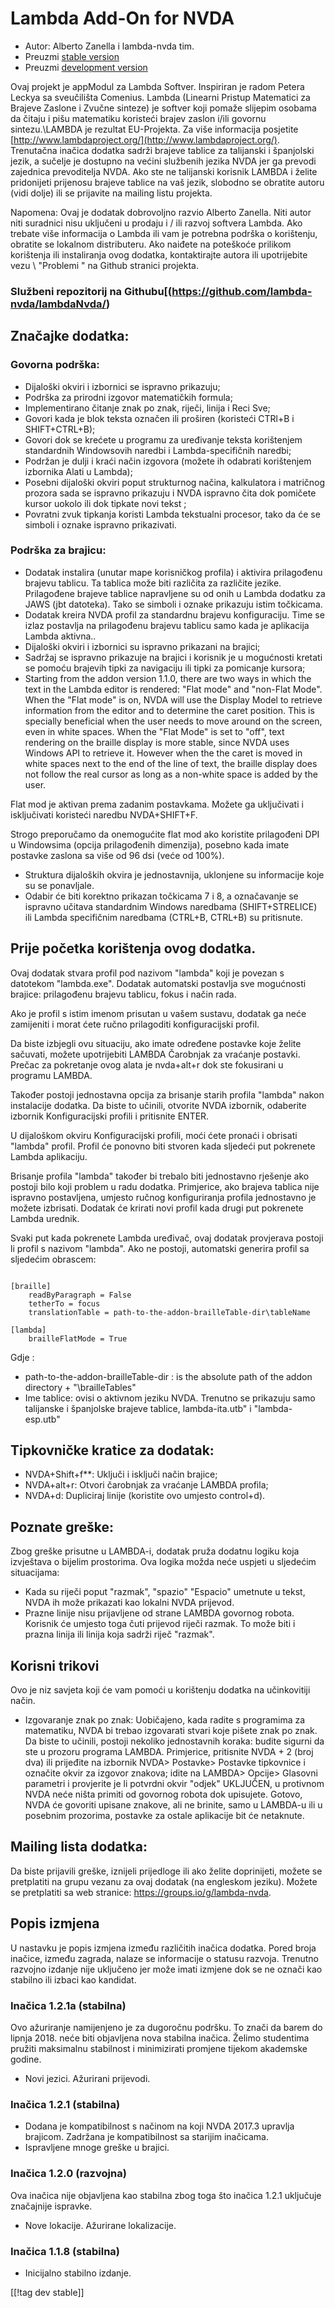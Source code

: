 # Lambda Add-On for NVDA #

* Autor: Alberto Zanella i lambda-nvda tim.
* Preuzmi [stable version][1]
* Preuzmi [development version][2]

Ovaj projekt je appModul za Lambda Softver. Inspiriran je radom Petera Leckya sa sveučilišta Comenius. 
Lambda (Linearni Pristup Matematici za Brajeve Zaslone i Zvučne sinteze) je softver koji pomaže slijepim osobama da čitaju i pišu matematiku koristeći brajev zaslon i/ili govornu sintezu.\LAMBDA je rezultat EU-Projekta. Za više informacija posjetite [http://www.lambdaproject.org/](http://www.lambdaproject.org/).  
Trenutačna inačica dodatka sadrži brajeve tablice za talijanski i španjolski
jezik, a sučelje je dostupno na većini službenih jezika NVDA jer ga prevodi
zajednica prevoditelja NVDA. Ako ste ne talijanski korisnik LAMBDA i želite
pridonijeti prijenosu brajeve tablice na vaš jezik, slobodno se obratite
autoru (vidi dolje) ili se prijavite na mailing listu projekta.

Napomena: Ovaj je dodatak dobrovoljno razvio Alberto Zanella. Niti autor niti suradnici nisu uključeni u prodaju i / ili razvoj softvera Lambda. Ako trebate više informacija o Lambda ili vam je potrebna podrška o korištenju, obratite se lokalnom distributeru. Ako naiđete na poteškoće prilikom korištenja ili instaliranja ovog dodatka, kontaktirajte autora ili upotrijebite vezu \ "Problemi " na Github stranici projekta.

### Službeni repozitorij na Githubu[(https://github.com/lambda-nvda/lambdaNvda/)

## Značajke dodatka:

### Govorna podrška:

* Dijaloški okviri i izbornici se ispravno prikazuju;
* Podrška za prirodni izgovor matematičkih formula; 
* Implementirano čitanje znak po znak, riječi, linija i Reci Sve; 
* Govori kada je blok teksta označen ili proširen (koristeći CTRl+B i
  SHIFT+CTRL+B);
* Govori dok se krećete u programu za uređivanje teksta korištenjem
  standardnih Windowsovih naredbi i Lambda-specifičnih naredbi; 
* Podržan je dulji i kraći način izgovora (možete ih odabrati korištenjem
  izbornika Alati u Lambda);
* Posebni dijaloški okviri poput strukturnog načina, kalkulatora i matričnog
  prozora sada se ispravno prikazuju i NVDA ispravno čita dok pomičete
  kursor uokolo ili dok tipkate novi tekst ;
* Povratni zvuk tipkanja koristi Lambda tekstualni procesor, tako da će se
  simboli i oznake ispravno prikazivati.

### Podrška za brajicu:

* Dodatak instalira (unutar mape korisničkog profila) i aktivira prilagođenu
  brajevu tablicu. Ta tablica može biti različita za različite
  jezike. Prilagođene brajeve tablice napravljene su od onih u Lambda
  dodatku za JAWS (jbt datoteka). Tako se simboli i oznake prikazuju istim
  točkicama.
* Dodatak kreira NVDA profil za standardnu brajevu konfiguraciju. Time se
  izlaz postavlja na prilagođenu brajevu tablicu samo kada je aplikacija
  Lambda aktivna..
* Dijaloški okviri i izbornici su ispravno prikazani na brajici; 
* Sadržaj se ispravno prikazuje na brajici i korisnik je u mogućnosti
  kretati se pomoću brajevih tipki za navigaciju ili tipki za pomicanje
  kursora;
* Starting from the addon version 1.1.0, there are two ways in which the
  text in the Lambda editor is rendered: "Flat mode" and "non-Flat
  Mode". When the "Flat mode" is on, NVDA will use the Display Model to
  retrieve information from the editor and to determine the caret
  position. This is specially beneficial when the user needs to move around
  on the screen, even in white spaces. When the "Flat Mode" is set to "off",
  text rendering on the braille display is more stable, since NVDA uses
  Windows API to retrieve it. However when the the caret is moved in white
  spaces next to the end of the line of text, the braille display does not
  follow the real cursor as long as a non-white space is added by the user.

Flat mod je aktivan prema zadanim postavkama. Možete ga uključivati i
isključivati koristeći naredbu NVDA+SHIFT+F. 

Strogo preporučamo da onemogućite flat mod ako koristite prilagođeni DPI u
Windowsima (opcija prilagođenih dimenzija), posebno kada imate postavke
zaslona sa više od 96 dsi (veće od 100%).

* Struktura dijaloških okvira je jednostavnija, uklonjene su informacije
  koje su se ponavljale. 
* Odabir će biti korektno prikazan točkicama 7 i 8, a označavanje se
  ispravno učitava standardnim Windows naredbama (SHIFT+STRELICE) ili Lambda
  specifičnim naredbama (CTRL+B, CTRL+B) su pritisnute.

## Prije početka korištenja ovog dodatka.

Ovaj dodatak stvara profil pod nazivom "lambda" koji je povezan s datotekom
"lambda.exe". Dodatak automatski postavlja sve mogućnosti brajice:
prilagođenu brajevu tablicu, fokus i način rada.

Ako je profil s istim imenom prisutan u vašem sustavu, dodatak ga neće
zamijeniti i morat ćete ručno prilagoditi konfiguracijski profil.

Da biste izbjegli ovu situaciju, ako imate određene postavke koje želite
sačuvati, možete upotrijebiti LAMBDA Čarobnjak za vraćanje postavki. Prečac
za pokretanje ovog alata je nvda+alt+r dok ste fokusirani u programu LAMBDA.

Također postoji jednostavna opcija za brisanje starih profila "lambda" nakon
instalacije dodatka. Da biste to učinili, otvorite NVDA izbornik, odaberite
izbornik Konfiguracijski profili i pritisnite ENTER. 

U dijaloškom okviru Konfiguracijski profili, moći ćete pronaći i obrisati
"lambda" profil. Profil će ponovno biti stvoren kada sljedeći put pokrenete
Lambda aplikaciju.

Brisanje profila "lambda" također bi trebalo biti jednostavno rješenje ako
postoji bilo koji problem u radu dodatka. Primjerice, ako brajeva tablica
nije ispravno postavljena, umjesto ručnog konfiguriranja profila jednostavno
je možete izbrisati. Dodatak će krirati novi profil kada drugi put pokrenete
Lambda urednik.

Svaki put kada pokrenete Lambda uređivač, ovaj dodatak provjerava postoji li
profil s nazivom "lambda". Ako ne postoji, automatski generira profil sa
sljedećim obrascem:

``` filename : userData\profiles\lambda.ini :

[braille]
	readByParagraph = False
	tetherTo = focus
	translationTable = path-to-the-addon-brailleTable-dir\tableName

[lambda]
	brailleFlatMode = True

```

Gdje : 

* path-to-the-addon-brailleTable-dir : is the absolute path of the addon
  directory + "\brailleTables"
* Ime tablice: ovisi o aktivnom jeziku NVDA. Trenutno se prikazuju samo
  talijanske i španjolske brajeve tablice, lambda-ita.utb" i
  "lambda-esp.utb"

## Tipkovničke kratice za dodatak: 

* NVDA+Shift+f**: Uključi i isključi način brajice;
* NVDA+alt+r: Otvori čarobnjak za vraćanje LAMBDA profila; 
* NVDA+d: Dupliciraj linije (koristite ovo umjesto control+d).

## Poznate greške:

Zbog greške prisutne u LAMBDA-i, dodatak pruža dodatnu logiku koja
izvještava o bijelim prostorima. Ova logika možda neće uspjeti u sljedećim
situacijama:

* Kada su riječi poput "razmak", "spazio" "Espacio" umetnute u tekst, NVDA
  ih može prikazati kao lokalni NVDA prijevod.
* Prazne linije nisu prijavljene od strane LAMBDA govornog robota. Korisnik
  će umjesto toga čuti prijevod riječi razmak. To može biti i prazna linija
  ili linija koja sadrži riječ "razmak".

## Korisni trikovi 

Ovo je niz savjeta koji će vam pomoći u korištenju dodatka na učinkovitiji
način.

* Izgovaranje znak po znak: Uobičajeno, kada radite s programima za
  matematiku, NVDA bi trebao izgovarati stvari koje pišete znak po znak. Da
  biste to učinili, postoji nekoliko jednostavnih koraka: budite sigurni da
  ste u prozoru programa LAMBDA. Primjerice, pritisnite NVDA + 2 (broj dva)
  ili prijeđite na izbornik NVDA> Postavke> Postavke tipkovnice i označite
  okvir za izgovor znakova; idite na LAMBDA> Opcije> Glasovni parametri i
  provjerite je li potvrdni okvir "odjek" UKLJUČEN, u protivnom NVDA neće
  ništa primiti od govornog robota dok upisujete. Gotovo, NVDA će govoriti
  upisane znakove, ali ne brinite, samo u LAMBDA-u ili u posebnim prozorima,
  postavke za ostale aplikacije bit će netaknute.

## Mailing lista dodatka:

Da biste prijavili greške, iznijeli prijedloge ili ako želite doprinijeti,
možete se pretplatiti na grupu vezanu za ovaj dodatak (na engleskom
jeziku). Možete se pretplatiti sa web stranice:
<https://groups.io/g/lambda-nvda>.

## Popis izmjena

U nastavku je popis izmjena između različitih inačica dodatka. Pored broja
inačice, između zagrada, nalaze se informacije o statusu razvoja. Trenutno
razvojno izdanje nije uključeno jer može imati izmjene dok se ne označi kao
stabilno ili izbaci kao kandidat.

### Inačica 1.2.1a (stabilna) 

Ovo ažuriranje namijenjeno je za dugoročnu podršku. To znači da barem do
lipnja 2018. neće biti objavljena nova stabilna inačica. Želimo studentima
pružiti maksimalnu stabilnost i minimizirati promjene tijekom akademske
godine.

* Novi jezici. Ažurirani prijevodi.

### Inačica 1.2.1 (stabilna)

* Dodana je kompatibilnost s načinom na koji NVDA 2017.3 upravlja
  brajicom. Zadržana je kompatibilnost sa starijim inačicama.
* Ispravljene mnoge greške u brajici.

### Inačica 1.2.0 (razvojna) 

Ova inačica nije objavljena kao stabilna zbog toga što inačica 1.2.1
uključuje značajnije ispravke.

* Nove lokacije. Ažurirane lokalizacije.

### Inačica 1.1.8 (stabilna)

* Inicijalno stabilno izdanje.

[[!tag dev stable]]

[1]: http://addons.nvda-project.org/files/get.php?file=lambda

[2]: http://addons.nvda-project.org/files/get.php?file=lambda-dev
